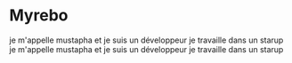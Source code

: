 # Myrebo
je m'appelle mustapha et je suis un développeur je travaille dans un starup
je m'appelle mustapha et je suis un développeur je travaille dans un starup

